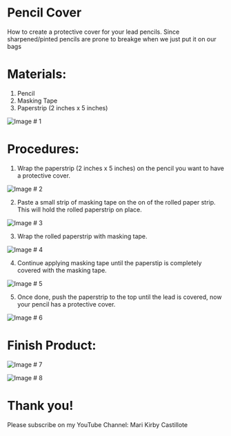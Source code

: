 # Pencil Cover

How to create a protective cover for your lead pencils. Since sharpened/pinted pencils are prone to breakge when we just put it on our bags 

# Materials:

1) Pencil
2) Masking Tape
3) Paperstrip (2 inches x 5 inches)

![Image # 1](https://github.com/kirbsraspberrypi/pencil-cover/blob/master/pencil-cover-images/001.jpg)

# Procedures:

1) Wrap the paperstrip (2 inches x 5 inches) on the pencil you want to have a protective cover.

![Image # 2](https://github.com/kirbsraspberrypi/pencil-cover/blob/master/pencil-cover-images/002.jpg)

2) Paste a small strip of masking tape on the on of the rolled paper strip. This will hold the rolled paperstrip on place.

![Image # 3](https://github.com/kirbsraspberrypi/pencil-cover/blob/master/pencil-cover-images/003.jpg)

3) Wrap the rolled paperstrip with masking tape.  

![Image # 4](https://github.com/kirbsraspberrypi/pencil-cover/blob/master/pencil-cover-images/004.jpg)

4) Continue applying masking tape until the paperstip is completely covered with the masking tape.

![Image # 5](https://github.com/kirbsraspberrypi/pencil-cover/blob/master/pencil-cover-images/005.jpg)

5) Once done, push the paperstrip to the top until the lead is covered, now your pencil has a protective cover.

![Image # 6](https://github.com/kirbsraspberrypi/pencil-cover/blob/master/pencil-cover-images/006.jpg)

# Finish Product:

![Image # 7](https://github.com/kirbsraspberrypi/pencil-cover/blob/master/pencil-cover-images/007.jpg)

![Image # 8](https://github.com/kirbsraspberrypi/pencil-cover/blob/master/pencil-cover-images/008.jpg)

# Thank you!

Please subscribe on my YouTube Channel: Mari Kirby Castillote
